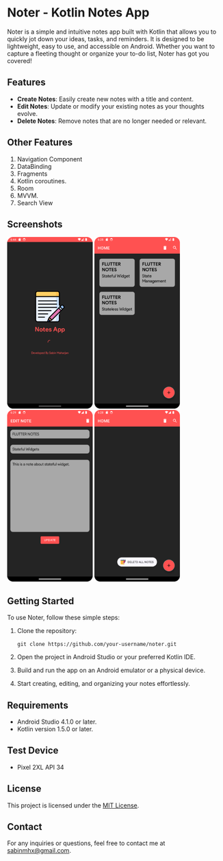 # Noter - Kotlin Notes App

Noter is a simple and intuitive notes app built with Kotlin that allows you to quickly jot down your ideas, tasks, and reminders. It is designed to be lightweight, easy to use, and accessible on Android. Whether you want to capture a fleeting thought or organize your to-do list, Noter has got you covered!

## Features

- **Create Notes**: Easily create new notes with a title and content.
- **Edit Notes**: Update or modify your existing notes as your thoughts evolve.
- **Delete Notes**: Remove notes that are no longer needed or relevant.

## Other Features
1. Navigation Component
2. DataBinding
3. Fragments
4. Kotlin coroutines.
5. Room
6. MVVM.
7. Search View


## Screenshots

<p float="left">
    <img alt="Loading Screen" src="https://raw.githubusercontent.com/sabinmhx/noter/master/images/screenshots/noter_loading_screen.png" width="200" height="400"/>
    <img alt="Home Screen" src="https://raw.githubusercontent.com/sabinmhx/noter/master/images/screenshots/noter_home_screen.png" width="200" height="400"/>
    <img alt="Adding Screen" src="https://raw.githubusercontent.com/sabinmhx/noter/master/images/screenshots/noter_adding_screen.png" width="200" height="400"/>
    <img alt="Deleting Screen" src="https://raw.githubusercontent.com/sabinmhx/noter/master/images/screenshots/noter_deleting_screen.png" width="200" height="400"/>
</p>

## Getting Started

To use Noter, follow these simple steps:

1. Clone the repository:
    
      ```
      git clone https://github.com/your-username/noter.git
      ```

3. Open the project in Android Studio or your preferred Kotlin IDE.
4. Build and run the app on an Android emulator or a physical device.
5. Start creating, editing, and organizing your notes effortlessly.

## Requirements
- Android Studio 4.1.0 or later.
- Kotlin version 1.5.0 or later.

## Test Device
- Pixel 2XL API 34

## License

This project is licensed under the [MIT License](LICENSE).

## Contact

For any inquiries or questions, feel free to contact me at sabinmhx@gmail.com.
